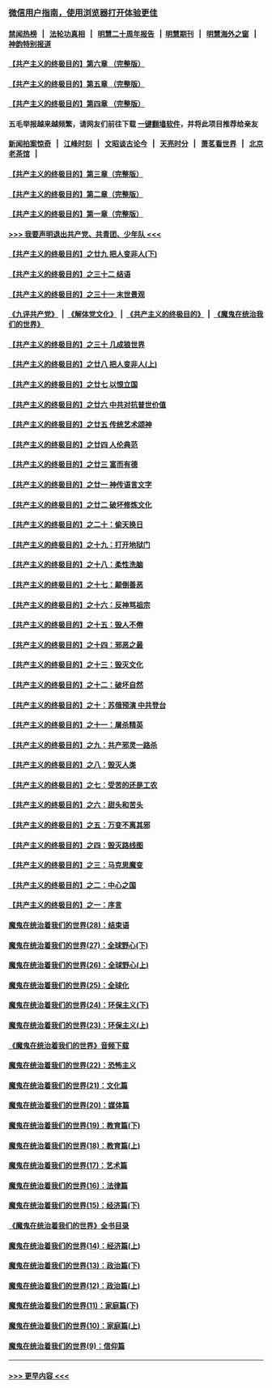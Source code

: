 ### [微信用户指南，使用浏览器打开体验更佳](https://github.com/gfw-breaker/banned-news1/blob/master/indexes/wechat-guide.md?t=0)
#### [禁闻热榜](热点新闻.md?t=0)  &nbsp;&nbsp;|&nbsp;&nbsp; [法轮功真相](https://github.com/gfw-breaker/truth/blob/master/README.md?t=0) &nbsp;&nbsp;|&nbsp;&nbsp; [明慧二十周年报告](https://github.com/gfw-breaker/mh-reports/blob/master/README.md?t=0) &nbsp;&nbsp;|&nbsp;&nbsp;[明慧期刊](https://github.com/gfw-breaker/mh-qikan) &nbsp;&nbsp;|&nbsp;&nbsp; [明慧海外之窗](https://github.com/gfw-breaker/mh-news/blob/master/README.md?t=0) &nbsp;&nbsp;|&nbsp;&nbsp; [神韵特别报道](https://github.com/gfw-breaker/mh-news/blob/master/shenyun.md?t=0)
#### [【共产主义的终极目的】第六章 （完整版）](../pages/nsc422/n11428913.md?t=02061822) 
#### [【共产主义的终极目的】第五章 （完整版）](../pages/nsc422/n11428912.md?t=02061822) 
#### [【共产主义的终极目的】第四章 （完整版）](../pages/nsc422/n11428907.md?t=02061822) 
#### 五毛举报越来越频繁，请网友们前往下载 [一键翻墙软件](https://github.com/gfw-breaker/ssr-accounts)，并将此项目推荐给亲友
#### [新闻拍案惊奇](https://github.com/gfw-breaker/banned-news1/blob/master/pages/link4.md) &nbsp;&nbsp;|&nbsp;&nbsp; [江峰时刻](https://github.com/gfw-breaker/banned-news1/blob/master/pages/link4.md) &nbsp;&nbsp;|&nbsp;&nbsp; [文昭谈古论今](https://github.com/gfw-breaker/banned-news1/blob/master/pages/link4.md) &nbsp;&nbsp;|&nbsp;&nbsp; [天亮时分](https://github.com/gfw-breaker/banned-news1/blob/master/pages/link4.md) &nbsp;&nbsp;|&nbsp;&nbsp; [萧茗看世界](https://github.com/gfw-breaker/banned-news1/blob/master/pages/link4.md) &nbsp;&nbsp;|&nbsp;&nbsp; [北京老茶馆](https://github.com/gfw-breaker/banned-news1/blob/master/pages/link4.md) &nbsp;&nbsp;|&nbsp;&nbsp; 
#### [【共产主义的终极目的】第三章（完整版）](../pages/nsc422/n11428848.md?t=02061822) 
#### [【共产主义的终极目的】第二章（完整版）](../pages/nsc422/n11428831.md?t=02061822) 
#### [【共产主义的终极目的】第一章（完整版）](../pages/nsc422/n11417651.md?t=02061822) 
#### [>>> 我要声明退出共产党、共青团、少年队 <<<](https://github.com/begood0513/goodnews/blob/master/quit/letter.md) 
#### [【共产主义的终极目的】之廿九 把人变非人(下)](../pages/nsc422/n11344140.md?t=02061822) 
#### [【共产主义的终极目的】之三十二 结语](../pages/nsc422/n11360535.md?t=02061822) 
#### [【共产主义的终极目的】之三十一 末世景观](../pages/nsc422/n11351129.md?t=02061822) 
#### [《九评共产党》](https://github.com/begood0513/9ping.md/blob/master/README.md) &nbsp;|&nbsp; [《解体党文化》](../../../../jtdwh.md/blob/master/README.md)  &nbsp;|&nbsp; [《共产主义的终极目的》](../../../../gczydzjmd.md/blob/master/README.md) &nbsp;|&nbsp; [《魔鬼在统治我们的世界》](../../../../mgztzwmdsj.md/blob/master/README.md) 
#### [【共产主义的终极目的】之三十 几成狼世界](../pages/nsc422/n11348280.md?t=02061822) 
#### [【共产主义的终极目的】之廿八 把人变非人(上)](../pages/nsc422/n11340492.md?t=02061822) 
#### [【共产主义的终极目的】之廿七 以恨立国](../pages/nsc422/n11336944.md?t=02061822) 
#### [【共产主义的终极目的】之廿六 中共对抗普世价值](../pages/nsc422/n11324785.md?t=02061822) 
#### [【共产主义的终极目的】之廿五 传统艺术颂神](../pages/nsc422/n11296396.md?t=02061822) 
#### [【共产主义的终极目的】之廿四 人伦典范](../pages/nsc422/n11296397.md?t=02061822) 
#### [【共产主义的终极目的】之廿三 富而有德](../pages/nsc422/n11283598.md?t=02061822) 
#### [【共产主义的终极目的】之廿一 神传语言文字](../pages/nsc422/n11263265.md?t=02061822) 
#### [【共产主义的终极目的】之廿二 破坏修炼文化](../pages/nsc422/n11245728.md?t=02061822) 
#### [【共产主义的终极目的】之二十：偷天换日](../pages/nsc422/n11238846.md?t=02061822) 
#### [【共产主义的终极目的】之十九：打开地狱门](../pages/nsc422/n11206376.md?t=02061822) 
#### [【共产主义的终极目的】之十八：柔性洗脑](../pages/nsc422/n11199994.md?t=02061822) 
#### [【共产主义的终极目的】之十七：颠倒善恶](../pages/nsc422/n11179782.md?t=02061822) 
#### [【共产主义的终极目的】之十六：反神骂祖宗](../pages/nsc422/n11166798.md?t=02061822) 
#### [【共产主义的终极目的】之十五：毁人不倦](../pages/nsc422/n11166792.md?t=02061822) 
#### [【共产主义的终极目的】之十四：邪恶之最](../pages/nsc422/n11150249.md?t=02061822) 
#### [【共产主义的终极目的】之十三：毁灭文化](../pages/nsc422/n11135227.md?t=02061822) 
#### [【共产主义的终极目的】之十二：破坏自然](../pages/nsc422/n11135214.md?t=02061822) 
#### [【共产主义的终极目的】之十：苏俄预演 中共登台](../pages/nsc422/n11118424.md?t=02061822) 
#### [【共产主义的终极目的】之十一：屠杀精英](../pages/nsc422/n11118442.md?t=02061822) 
#### [【共产主义的终极目的】之九：共产邪灵一路杀](../pages/nsc422/n11114139.md?t=02061822) 
#### [【共产主义的终极目的】之八：毁灭人类](../pages/nsc422/n11108503.md?t=02061822) 
#### [【共产主义的终极目的】之七：受苦的还是工农](../pages/nsc422/n11101809.md?t=02061822) 
#### [【共产主义的终极目的】之六：甜头和苦头](../pages/nsc422/n11096971.md?t=02061822) 
#### [【共产主义的终极目的】之五：万变不离其邪](../pages/nsc422/n11091285.md?t=02061822) 
#### [【共产主义的终极目的】之四：毁灭路线图](../pages/nsc422/n11086284.md?t=02061822) 
#### [【共产主义的终极目的】之三：马克思魔变](../pages/nsc422/n11061941.md?t=02061822) 
#### [【共产主义的终极目的】之二：中心之国](../pages/nsc422/n11047728.md?t=02061822) 
#### [【共产主义的终极目的】之一：序言](../pages/nsc422/n11086077.md?t=02061822) 
#### [魔鬼在统治着我们的世界(28)：结束语](../pages/nsc422/n10936246.md?t=02061822) 
#### [魔鬼在统治着我们的世界(27)：全球野心(下)](../pages/nsc422/n10928319.md?t=02061822) 
#### [魔鬼在统治着我们的世界(26)：全球野心(上)](../pages/nsc422/n10900318.md?t=02061822) 
#### [魔鬼在统治着我们的世界(25)：全球化](../pages/nsc422/n10788205.md?t=02061822) 
#### [魔鬼在统治着我们的世界(24)：环保主义(下)](../pages/nsc422/n10695307.md?t=02061822) 
#### [魔鬼在统治着我们的世界(23)：环保主义(上)](../pages/nsc422/n10688613.md?t=02061822) 
#### [《魔鬼在统治着我们的世界》音频下载](../pages/nsc422/n10635553.md?t=02061822) 
#### [魔鬼在统治着我们的世界(22)：恐怖主义](../pages/nsc422/n10614727.md?t=02061822) 
#### [魔鬼在统治着我们的世界(21)：文化篇](../pages/nsc422/n10597706.md?t=02061822) 
#### [魔鬼在统治着我们的世界(20)：媒体篇](../pages/nsc422/n10586579.md?t=02061822) 
#### [魔鬼在统治着我们的世界(19)：教育篇(下)](../pages/nsc422/n10564808.md?t=02061822) 
#### [魔鬼在统治着我们的世界(18)：教育篇(上)](../pages/nsc422/n10526970.md?t=02061822) 
#### [魔鬼在统治着我们的世界(17)：艺术篇](../pages/nsc422/n10499093.md?t=02061822) 
#### [魔鬼在统治着我们的世界(16)：法律篇](../pages/nsc422/n10485969.md?t=02061822) 
#### [魔鬼在统治着我们的世界(15)：经济篇(下)](../pages/nsc422/n10469975.md?t=02061822) 
#### [《魔鬼在统治着我们的世界》全书目录](../pages/nsc422/n10464261.md?t=02061822) 
#### [魔鬼在统治着我们的世界(14)：经济篇(上)](../pages/nsc422/n10457370.md?t=02061822) 
#### [魔鬼在统治着我们的世界(13)：政治篇(下)](../pages/nsc422/n10448270.md?t=02061822) 
#### [魔鬼在统治着我们的世界(12)：政治篇(上)](../pages/nsc422/n10444576.md?t=02061822) 
#### [魔鬼在统治着我们的世界(11)：家庭篇(下)](../pages/nsc422/n10440961.md?t=02061822) 
#### [魔鬼在统治着我们的世界(10)：家庭篇(上)](../pages/nsc422/n10435448.md?t=02061822) 
#### [魔鬼在统治着我们的世界(9)：信仰篇](../pages/nsc422/n10432159.md?t=02061822) 

----
#### [ >>> 更早内容 <<< ](../indexes/nsc422-earlier.md)
